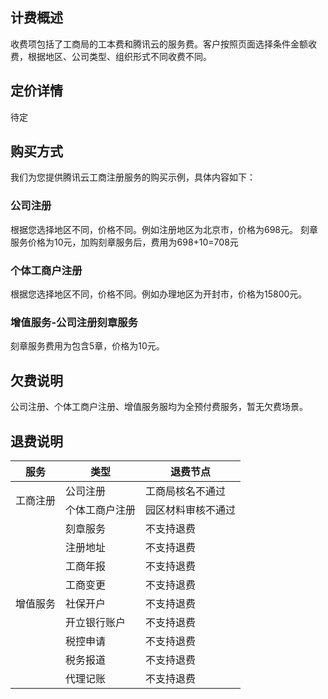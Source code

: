 
## 计费概述
收费项包括了工商局的工本费和腾讯云的服务费。客户按照页面选择条件金额收费，根据地区、公司类型、组织形式不同收费不同。
## 定价详情
待定
## 购买方式
我们为您提供腾讯云工商注册服务的购买示例，具体内容如下：
### 公司注册
根据您选择地区不同，价格不同。例如注册地区为北京市，价格为698元。
刻章服务价格为10元，加购刻章服务后，费用为698+10=708元
### 个体工商户注册
根据您选择地区不同，价格不同。例如办理地区为开封市，价格为15800元。
### 增值服务-公司注册刻章服务
刻章服务费用为包含5章，价格为10元。
## 欠费说明
公司注册、个体工商户注册、增值服务服均为全预付费服务，暂无欠费场景。
## 退费说明

<table>
<thead>
<tr>
<th>服务</th>
<th>类型</th>
<th>退费节点</th>
</tr>
</thead>
<tbody><tr>
<td rowspan=2>工商注册</td>
<td>公司注册</td>
<td>工商局核名不通过</td>
</tr>
<tr>
<td>个体工商户注册</td>
<td>园区材料审核不通过</td>
</tr>
<tr>
<td rowspan=9>增值服务</td>
<td>刻章服务</td>
<td>不支持退费</td>
</tr>
<tr>
<td>注册地址</td>
<td>不支持退费</td>
</tr>
<tr>
<td>工商年报</td>
<td>不支持退费</td>
</tr>
<tr>
<td>工商变更</td>
<td>不支持退费</td>
</tr>
<tr>
<td>社保开户</td>
<td>不支持退费</td>
</tr>
<tr>
<td>开立银行账户</td>
<td>不支持退费</td>
</tr>
<tr>
<td>税控申请</td>
<td>不支持退费</td>
</tr>
<tr>
<td>税务报道</td>
<td>不支持退费</td>
</tr>
<tr>
<td>代理记账</td>
<td>不支持退费</td>
</tr>
</tbody></table>
